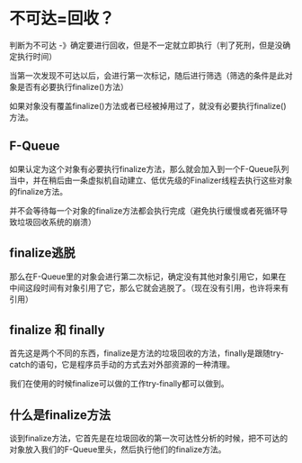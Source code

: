 # 不可达=回收？

判断为不可达 -》确定要进行回收，但是不一定就立即执行（判了死刑，但是没确定执行时间）

当第一次发现不可达以后，会进行第一次标记，随后进行筛选（筛选的条件是此对象是否有必要执行finalize()方法）

如果对象没有覆盖finalize()方法或者已经被掉用过了，就没有必要执行finalize()方法。

## F-Queue
如果认定为这个对象有必要执行finalize方法，那么就会加入到一个F-Queue队列当中，并在稍后由一条虚拟机自动建立、低优先级的Finalizer线程去执行这些对象的finalize方法。

并不会等待每一个对象的finalize方法都会执行完成（避免执行缓慢或者死循环导致垃圾回收系统的崩溃）

## finalize逃脱
那么在F-Queue里的对象会进行第二次标记，确定没有其他对象引用它，如果在中间这段时间有对象引用了它，那么它就会逃脱了。（现在没有引用，也许将来有引用）

## finalize 和 finally
首先这是两个不同的东西，finalize是方法的垃圾回收的方法，finally是跟随try-catch的语句，它是程序员手动的方式去对外部资源的一种清理。

我们在使用的时候finalize可以做的工作try-finally都可以做到。

## 什么是finalize方法
谈到finalize方法，它首先是在垃圾回收的第一次可达性分析的时候，把不可达的对象放入我们的F-Queue里头，然后执行他们的finalize方法。
